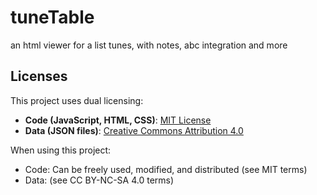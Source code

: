 # tuneTable
an html viewer for a list tunes, with notes, abc integration and more

## Licenses

This project uses dual licensing:

- **Code (JavaScript, HTML, CSS)**: [MIT License](LICENSE-CODE)
- **Data (JSON files)**: [Creative Commons Attribution 4.0](LICENSE-DATA)

When using this project:
- Code: Can be freely used, modified, and distributed (see MIT terms)
- Data: (see CC BY-NC-SA 4.0 terms)